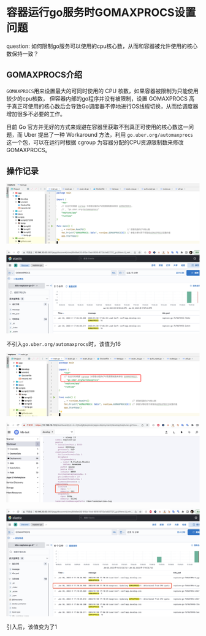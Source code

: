 # 容器运行go服务时GOMAXPROCS设置问题

question: 如何限制go服务可以使用的cpu核心数，从而和容器被允许使用的核心数保持一致？

## GOMAXPROCS介绍

`GOMAXPROCS`用来设置最大的可同时使用的 CPU 核数，如果容器被限制为只能使用较少的cpu核数，
但容器内部的go程序并没有被限制，设置 GOMAXPROCS 高于真正可使用的核心数后会导致Go调度器不停地进行OS线程切换，从而给调度器增加很多不必要的工作。

目前 Go 官方并无好的方式来规避在容器里获取不到真正可使用的核心数这一问题，而 Uber 提出了一种 Workaround 方法，利用  `go.uber.org/automaxprocs` 这一个包，可以在运行时根据 cgroup 为容器分配的CPU资源限制数来修改 GOMAXPROCS。

## 操作记录

![wecom-temp-cbd687c3cc3d5e47211223a2911c1f9a.png](static/wecom-temp-cbd687c3cc3d5e47211223a2911c1f9a.png)

![wecom-temp-db5efcb02535f629eab25a27daa6302f.png](static/wecom-temp-db5efcb02535f629eab25a27daa6302f.png)

不引入`go.uber.org/automaxprocs`时，该值为16

![wecom-temp-0180475df720075f8bf89c618d6df7c1.png](static/wecom-temp-0180475df720075f8bf89c618d6df7c1.png)

![wecom-temp-20d7a68bfb80bb1903b0a2cbb19ea42d.png](static/wecom-temp-20d7a68bfb80bb1903b0a2cbb19ea42d.png)

![wecom-temp-5227c1bc265ab7b3c243afda95ff09a3.png](static/wecom-temp-5227c1bc265ab7b3c243afda95ff09a3.png)

引入后，该值变为了1